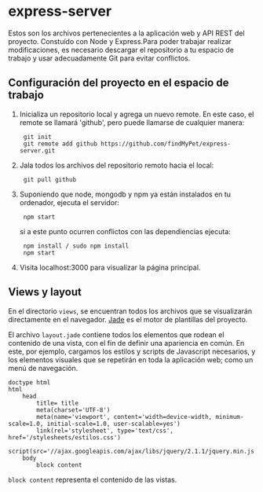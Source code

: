 express-server
==============

Estos son los archivos pertenecientes a la aplicación web y API REST del proyecto. Constuído con Node y Express.Para poder trabajar realizar modificaciones, es necesario descargar el repositorio a tu espacio de trabajo y usar adecuadamente Git para evitar conflictos.

## Configuración del proyecto en el espacio de trabajo
1. Inicializa un repositorio local y agrega un nuevo remote. En este caso, el remote se llamará 'github', pero puede llamarse de cualquier manera:

        git init
        git remote add github https://github.com/findMyPet/express-server.git

2. Jala todos los archivos del repositorio remoto hacia el local:

        git pull github

3. Suponiendo que node, mongodb y npm ya están instalados en tu ordenador, ejecuta el servidor:

        npm start

    si a este punto ocurren conflictos con las dependiencias ejecuta:

        npm install / sudo npm install
        npm start

4. Visita localhost:3000 para visualizar la página principal.

## Views y layout

En el directorio `views`, se encuentran todos los archivos que se visualizarán directamente en el navegador. [Jade](http://jade-lang.com/) es el motor de plantillas del proyecto.

El archivo `layout.jade` contiene todos los elementos que rodean el contenido de una vista, con el fin de definir una apariencia en común. En este, por ejemplo, cargamos los estilos y scripts de Javascript necesarios, y los elementos visuales que se repetirán en toda la aplicación web; como un menú de navegación.

	doctype html
	html
	    head
	        title= title
	        meta(charset='UTF-8')
	        meta(name='viewport', content='width=device-width, minimum-scale=1.0, initial-scale=1.0, user-scalable=yes')
	        link(rel='stylesheet', type='text/css', href='/stylesheets/estilos.css')
	        script(src='//ajax.googleapis.com/ajax/libs/jquery/2.1.1/jquery.min.js')
	    body
	        block content

`block content` representa el contenido de las vistas.
